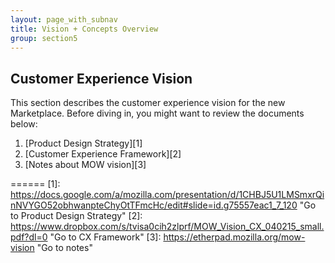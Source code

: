```yaml
---
layout: page_with_subnav
title: Vision + Concepts Overview
group: section5
---
```



## Customer Experience Vision

This section describes the customer experience vision for the new Marketplace. Before diving in, you might want to review the documents below:

1. [Product Design Strategy][1]
2. [Customer Experience Framework][2]
3. [Notes about MOW vision][3]




======
[1]: https://docs.google.com/a/mozilla.com/presentation/d/1CHBJ5U1LMSmxrQinNVYGO52obhwanpteChyOtTFmcHc/edit#slide=id.g75557eac1_7_120 "Go to Product Design Strategy"
[2]: https://www.dropbox.com/s/tvisa0cih2zlprf/MOW_Vision_CX_040215_small.pdf?dl=0 "Go to CX Framework"
[3]: https://etherpad.mozilla.org/mow-vision "Go to notes"




&nbsp;
<br/>
&nbsp;
&nbsp;
<br/>
&nbsp;



